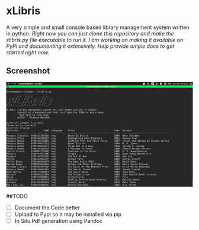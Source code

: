 # xLibris
A very simple and small console based library management system written in python.
*Right now you can just clone this repository and make the xlibris.py file executable to run it. I am working on making it available on PyPi and documenting it extensively. Help provide ample docs to get started right now.*
## Screenshot

![Alt text](https://github.com/konsbn/xlibris/blob/master/xlibris.png)

##TODO
  - [ ] Document the Code better
  - [ ] Upload to Pypi so it may be installed via pip
  - [ ] In Situ Pdf generation using Pandoc
